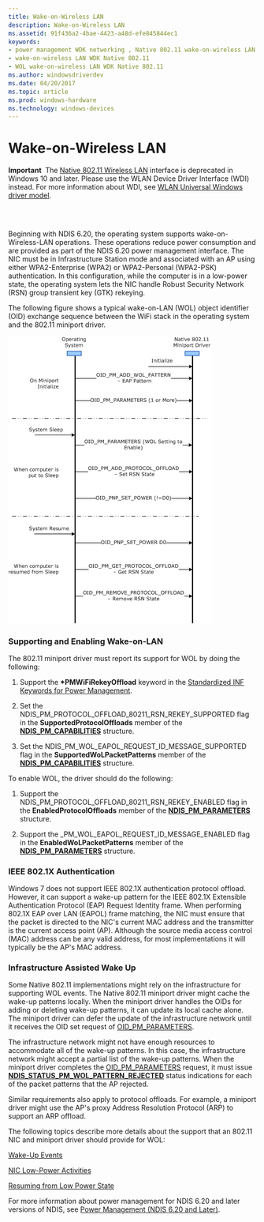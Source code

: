 ```yaml
---
title: Wake-on-Wireless LAN
description: Wake-on-Wireless LAN
ms.assetid: 91f436a2-4bae-4423-a48d-efe845844ec1
keywords:
- power management WDK networking , Native 802.11 wake-on-wireless LAN
- wake-on-wireless LAN WDK Native 802.11
- WOL wake-on-wireless LAN WDK Native 802.11
ms.author: windowsdriverdev
ms.date: 04/20/2017
ms.topic: article
ms.prod: windows-hardware
ms.technology: windows-devices
---
```


# Wake-on-Wireless LAN


**Important**  The [Native 802.11 Wireless LAN](native-802-11-wireless-lan4.md) interface is deprecated in Windows 10 and later. Please use the WLAN Device Driver Interface (WDI) instead. For more information about WDI, see [WLAN Universal Windows driver model](wifi-universal-driver-model.md).

 

## <a href="" id="ddk-native-802-11-wireless-lan-miniport-adapter-power-management-nr"></a>


Beginning with NDIS 6.20, the operating system supports wake-on-Wireless-LAN operations. These operations reduce power consumption and are provided as part of the NDIS 6.20 power management interface. The NIC must be in Infrastructure Station mode and associated with an AP using either WPA2-Enterprise (WPA2) or WPA2-Personal (WPA2-PSK) authentication. In this configuration, while the computer is in a low-power state, the operating system lets the NIC handle Robust Security Network (RSN) group transient key (GTK) rekeying.

The following figure shows a typical wake-on-LAN (WOL) object identifier (OID) exchange sequence between the WiFi stack in the operating system and the 802.11 miniport driver.

![diagram illustrating a wol object identifier oid exchange sequence between the wifi stack in the operating system and the 802.11 miniport driver](images/native-802-11-wol-interaction.png)

### Supporting and Enabling Wake-on-LAN

The 802.11 miniport driver must report its support for WOL by doing the following:

1.  Support the **\*PMWiFiRekeyOffload** keyword in the [Standardized INF Keywords for Power Management](standardized-inf-keywords-for-power-management.md).

2.  Set the NDIS\_PM\_PROTOCOL\_OFFLOAD\_80211\_RSN\_REKEY\_SUPPORTED flag in the **SupportedProtocolOffloads** member of the [**NDIS\_PM\_CAPABILITIES**](https://msdn.microsoft.com/library/windows/hardware/ff566748) structure.

3.  Set the NDIS\_PM\_WOL\_EAPOL\_REQUEST\_ID\_MESSAGE\_SUPPORTED flag in the **SupportedWoLPacketPatterns** member of the [**NDIS\_PM\_CAPABILITIES**](https://msdn.microsoft.com/library/windows/hardware/ff566748) structure.

To enable WOL, the driver should do the following:

1.  Support the NDIS\_PM\_PROTOCOL\_OFFLOAD\_80211\_RSN\_REKEY\_ENABLED flag in the **EnabledProtocolOffloads** member of the [**NDIS\_PM\_PARAMETERS**](https://msdn.microsoft.com/library/windows/hardware/ff566759) structure.

2.  Support the \_PM\_WOL\_EAPOL\_REQUEST\_ID\_MESSAGE\_ENABLED flag in the **EnabledWoLPacketPatterns** member of the [**NDIS\_PM\_PARAMETERS**](https://msdn.microsoft.com/library/windows/hardware/ff566759) structure.

### <a href="" id="ieee-802-1x-authentication"></a>IEEE 802.1X Authentication

Windows 7 does not support IEEE 802.1X authentication protocol offload. However, it can support a wake-up pattern for the IEEE 802.1X Extensible Authentication Protocol (EAP) Request Identity frame. When performing 802.1X EAP over LAN (EAPOL) frame matching, the NIC must ensure that the packet is directed to the NIC's current MAC address and the transmitter is the current access point (AP). Although the source media access control (MAC) address can be any valid address, for most implementations it will typically be the AP's MAC address.

### Infrastructure Assisted Wake Up

Some Native 802.11 implementations might rely on the infrastructure for supporting WOL events. The Native 802.11 miniport driver might cache the wake-up patterns locally. When the miniport driver handles the OIDs for adding or deleting wake-up patterns, it can update its local cache alone. The miniport driver can defer the update of the infrastructure network until it receives the OID set request of [OID\_PM\_PARAMETERS](https://msdn.microsoft.com/library/windows/hardware/ff569768).

The infrastructure network might not have enough resources to accommodate all of the wake-up patterns. In this case, the infrastructure network might accept a partial list of the wake-up patterns. When the miniport driver completes the [OID\_PM\_PARAMETERS](https://msdn.microsoft.com/library/windows/hardware/ff569768) request, it must issue [**NDIS\_STATUS\_PM\_WOL\_PATTERN\_REJECTED**](https://msdn.microsoft.com/library/windows/hardware/ff567414) status indications for each of the packet patterns that the AP rejected.

Similar requirements also apply to protocol offloads. For example, a miniport driver might use the AP's proxy Address Resolution Protocol (ARP) to support an ARP offload.

The following topics describe more details about the support that an 802.11 NIC and miniport driver should provide for WOL:

[Wake-Up Events](wake-up-events.md)

[NIC Low-Power Activities](nic-low-power-activities.md)

[Resuming from Low Power State](resuming-from-low-power-state.md)

For more information about power management for NDIS 6.20 and later versions of NDIS, see [Power Management (NDIS 6.20 and Later)](https://msdn.microsoft.com/library/windows/hardware/hh205401).

 

 





